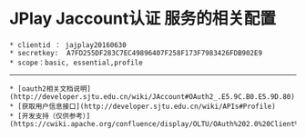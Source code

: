 # JPlay Jaccount认证 服务的相关配置
    * clientid ： jajplay20160630
    * secretkey:  A7FD255DF283C7EC49896407F258F173F7983426FDB902E9
    * scope：basic, essential,profile
--------------------------------------
    * [oauth2相关文档说明](http://developer.sjtu.edu.cn/wiki/JAccount#OAuth2_.E5.9C.B0.E5.9D.80)
    * [获取用户信息接口](http://developer.sjtu.edu.cn/wiki/APIs#Profile)
    * [开发支持（仅供参考）](https://cwiki.apache.org/confluence/display/OLTU/OAuth%202.0%20Client%20Quickstart)
